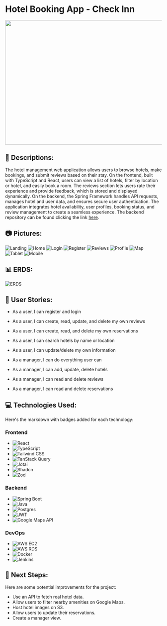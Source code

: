 # Hotel Booking App - Check Inn

<div id="header" align="center">

  <img src="https://images.unsplash.com/photo-1520250497591-112f2f40a3f4?q=80&w=2670&auto=format&fit=crop&ixlib=rb-4.0.3&ixid=M3wxMjA3fDB8MHxwaG90by1wYWdlfHx8fGVufDB8fHx8fA%3D%3D" width="800" height="400">

</div>

## :pencil: Descriptions:

The hotel management web application allows users to browse hotels, make bookings, and submit reviews based on their stay. On the frontend, built with TypeScript and React, users can view a list of hotels, filter by location or hotel, and easily book a room. The reviews section lets users rate their experience and provide feedback, which is stored and displayed dynamically. On the backend, the Spring Framework handles API requests, manages hotel and user data, and ensures secure user authentication. The application integrates hotel availability, user profiles, booking status, and review management to create a seamless experience. The backend repository can be found clicking the link [here](https://github.com/Training-241209/hotel-booking-back-end).


## :camera: Pictures:

![Landing](./public/CheckInn1.png)
![Home](./public/CheckInn2.png)
![Login](./public/CheckInn3.png)
![Register](./public/CheckInn4.png)
![Reviews](./public/CheckInn5.png)
![Profile](./public/CheckInn6.png)
![Map](./public/CheckInn9.png)
![Tablet](./public/CheckInn7.png)
![Mobile](./public/CheckInn8.png)


## :bar_chart: ERDS:

![ERDS](https://i.imgur.com/SSOzsCP.png)

## :two_men_holding_hands: User Stories:

- As a user, I can register and login
- As a user, I can create, read, update, and delete my own reviews
- As a user, I can create, read, and delete my own reservations
- As a user, I can search hotels by name or location
- As a user, I can update/delete my own information

- As a manager, I can do everything user can
- As a manager, I can add, update, delete hotels
- As a manager, I can read and delete reviews
- As a manager, I can read and delete reservations

## :computer: Technologies Used:

Here's the markdown with badges added for each technology:

### Frontend
- ![React](https://img.shields.io/badge/React-61DAFB?style=flat&logo=react&logoColor=white)
- ![TypeScript](https://img.shields.io/badge/TypeScript-3178C6?style=flat&logo=typescript&logoColor=white)
- ![Tailwind CSS](https://img.shields.io/badge/Tailwind%20CSS-06B6D4?style=flat&logo=tailwindcss&logoColor=white)
- ![TanStack Query](https://img.shields.io/badge/TanStack%20Query-FF4154?style=flat&logo=tanstack&logoColor=white)
- ![Jotai](https://img.shields.io/badge/Jotai-0078D4?style=flat&logo=react&logoColor=white)
- ![Shadcn](https://img.shields.io/badge/Shadcn-00BFB3?style=flat&logo=shadcn&logoColor=white)
- ![Zod](https://img.shields.io/badge/Zod-2F3C50?style=flat&logo=zod&logoColor=white)

### Backend
- ![Spring Boot](https://img.shields.io/badge/Spring%20Boot-6DB33F?style=flat&logo=springboot&logoColor=white)
- ![Java](https://img.shields.io/badge/Java-007396?style=flat&logo=java&logoColor=white)
- ![Postgres](https://img.shields.io/badge/Postgres-4169E1?style=flat&logo=postgresql&logoColor=white)
- ![JWT](https://img.shields.io/badge/JWT-000000?style=flat&logo=json-web-tokens&logoColor=white)
- ![Google Maps API](https://img.shields.io/badge/Google%20Maps%20API-4285F4?style=flat&logo=googlemaps&logoColor=white)

### DevOps
- ![AWS EC2](https://img.shields.io/badge/AWS%20EC2-FF9900?style=flat&logo=amazonaws&logoColor=white)
- ![AWS RDS](https://img.shields.io/badge/AWS%20RDS-FF9900?style=flat&logo=amazonaws&logoColor=white)
- ![Docker](https://img.shields.io/badge/Docker-2496ED?style=flat&logo=docker&logoColor=white)
- ![Jenkins](https://img.shields.io/badge/Jenkins-D24939?style=flat&logo=jenkins&logoColor=white)


## :satellite: Next Steps:
Here are some potential improvements for the project:

- Use an API to fetch real hotel data.
- Allow users to filter nearby amenities on Google Maps.
- Host hotel images on S3.
- Allow users to update their reservations.
- Create a manager view.
